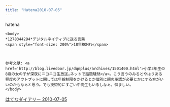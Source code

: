 ```yaml
---
title: "Hatena2010-07-05"
---
```


hatena

```
<body>
*1278344294*デジタルネイティブに送る言葉
<span style="font-size: 200%">18年ROMれ</span>



参考文献: <a href='http://blog.livedoor.jp/dqnplus/archives/1501400.html'>小学3年生の8歳の女の子が深夜にニコニコ生放送…ネットで話題騒然</a>。こう言うのみるとやはりある程度のアウトプットに関しては年齢制限をかけるとか個別に親の承認が必要とかにする方がいいのかもなぁと思う。でも技術的にすごい中高生もいるしなぁ。悩ましい。
</body>
```


[はてなダイアリー 2010-07-05](https://nishiohirokazu.hatenadiary.org/archive/2010/07/05)